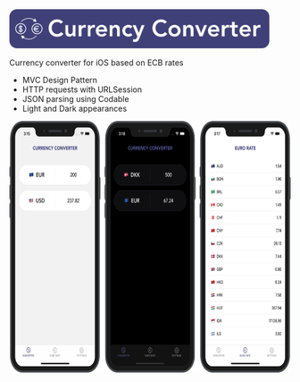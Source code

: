 <img src="https://github.com/robertpinl/CurrencyConverter/blob/main/ReadmeAssets/CurrencyConverterLogo.png" width="" height="70"/>

Currency converter for iOS based on ECB rates
* MVC Design Pattern
* HTTP requests with URLSession
* JSON parsing using Codable
* Light and Dark appearances

<img src="https://github.com/robertpinl/CurrencyConverter/blob/main/ReadmeAssets/CurrencyConverterScreenshot.png" width="" height="450"/>
